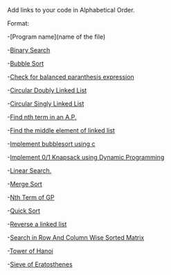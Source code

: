 Add links to your code in Alphabetical Order.

Format:

-[Program name](name of the file)

-[Binary Search](Binary_Search.c)

-[Bubble Sort](bubblesort.c)

-[Check for balanced paranthesis expression](Check_balanced_paranthesis.c)

-[Circular Doubly Linked List](circularDLL.c)

-[Circular Singly Linked List](circularSLL.c)

-[Find nth term in an A.P.](AP.c)

-[Find the middle element of linked list](middle.c)

-[Implement bubblesort using c](bubblesort.c)

-[Implement 0/1 Knapsack using Dynamic Programming](0-1_knapsack.c)

-[Linear Search.](LinearSearch.c)

-[Merge Sort](Mergesort.c)

-[Nth Term of GP](NthTermGP.c)

-[Quick Sort](Quick_Sort.c)

-[Reverse a linked list](reverse.c)

-[Search in Row And Column Wise Sorted Matrix](Search_in_Row_And_Column_Wise_Sorted_Matrix.c)

-[Tower of Hanoi](tower_of_hanoi.c)

-[Sieve of Eratosthenes](Sieve_of_Eratosthenes.c)


